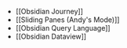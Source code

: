 - [[Obsidian Journey]]
- [[Sliding Panes (Andy's Mode)]]
- [[Obsidian Query Language]]
- [[Obsidian Dataview]]
